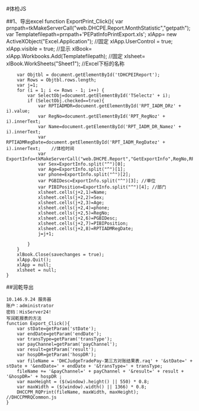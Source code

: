 #体检JS

##1、导出excel
	function ExportPrint_Click(){
		var prnpath=tkMakeServerCall("web.DHCPE.Report.MonthStatistic","getpath");
		var Templatefilepath=prnpath+'PEPatInfoPrintExport.xls';
		xlApp= new ActiveXObject("Excel.Application"); //固定
		xlApp.UserControl = true;
	    xlApp.visible = true; //显示
		xlBook= xlApp.Workbooks.Add(Templatefilepath); //固定
		xlsheet= xlBook.WorkSheets("Sheet1"); //Excel下标的名称
		
		var Objtbl = document.getElementById('tDHCPEIReport');
		var Rows = Objtbl.rows.length;
		var j=1;
		for (i = 1; i <= Rows - 1; i++) {
			var SelectObj=document.getElementById('TSelectz' + i);
			if (SelectObj.checked==true){
				var RPTIADMDR=document.getElementById('RPT_IADM_DRz' + i).value;
				var RegNo=document.getElementById('RPT_RegNoz' + i).innerText;
				var Name=document.getElementById('RPT_IADM_DR_Namez' + i).innerText;
				var RPTIADMRegDate=document.getElementById('RPT_IADM_RegDatez' + i).innerText;    //体检时间
				var ExportInfo=tkMakeServerCall("web.DHCPE.Report","GetExportInfo",RegNo,RPTIADMDR);
				var Sex=ExportInfo.split("^")[0];
				var Age=ExportInfo.split("^")[1];
				var phone=ExportInfo.split("^")[2];
				var PGBIDesc=ExportInfo.split("^")[3]; //单位
				var PIBIPosition=ExportInfo.split("^")[4]; //部门
				xlsheet.cells(j+2,1)=Name;
				xlsheet.cells(j+2,2)=Sex;
				xlsheet.cells(j+2,3)=Age;
				xlsheet.cells(j+2,4)=phone;
				xlsheet.cells(j+2,5)=RegNo;
				xlsheet.cells(j+2,6)=PGBIDesc;
				xlsheet.cells(j+2,7)=PIBIPosition;
				xlsheet.cells(j+2,8)=RPTIADMRegDate;
				j=j+1;
					
			}
		}
		xlBook.Close(savechanges = true);
		xlApp.Quit();
		xlApp = null;
		xlsheet = null;	
	}



##润乾导出

	10.146.9.24 服务器
	账户：administrator
	密码：HisServer24!
    写润乾报表的方法
	function Export_Click(){
		var stDate=getParam('stDate');
		var endDate=getParam('endDate');
		var transType=getParam('transType');
		var payChannel=getParam('payChannel');
		var result=getParam('result');
		var hospDR=getParam('hospDR');
		var fileName = 'DHCJudgeTradePay-第三方对账结果表.raq' + '&stDate=' + stDate + '&endDate=' + endDate + '&transType=' + transType;
		fileName += '&payChannel=' + payChannel + '&result=' + result + '&hospDR=' + hospDR ;
		var maxHeight = ($(window).height() || 550) * 0.8;
		var maxWidth = ($(window).width() || 1366) * 0.8;
		DHCCPM_RQPrint(fileName, maxWidth, maxHeight);	  //DHCCPMRQCommon.js
	}